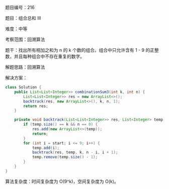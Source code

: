 题目编号：216

题目：组合总和 III

难度：中等

考察范围：回溯算法

题干：找出所有相加之和为 n 的 k 个数的组合。组合中只允许含有 1 - 9 的正整数，并且每种组合中不存在重复的数字。

解题思路：回溯算法

解决方案：

```java
class Solution {
    public List<List<Integer>> combinationSum3(int k, int n) {
        List<List<Integer>> res = new ArrayList<>();
        backtrack(res, new ArrayList<>(), k, n, 1);
        return res;
    }

    private void backtrack(List<List<Integer>> res, List<Integer> temp, int k, int n, int start) {
        if (temp.size() == k && n == 0) {
            res.add(new ArrayList<>(temp));
            return;
        }
        for (int i = start; i <= 9; i++) {
            temp.add(i);
            backtrack(res, temp, k, n - i, i + 1);
            temp.remove(temp.size() - 1);
        }
    }
}
```

算法复杂度：时间复杂度为 O(9^k)，空间复杂度为 O(k)。